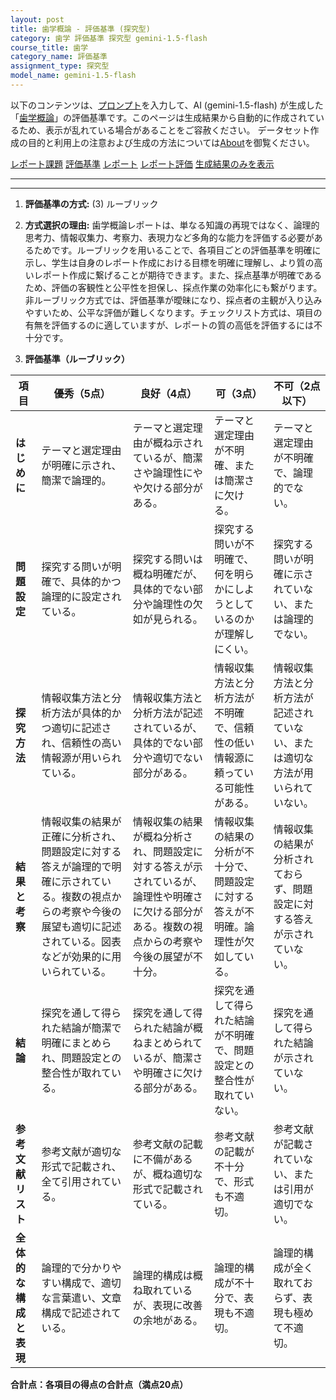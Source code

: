 ```yaml
---
layout: post
title: 歯学概論 - 評価基準 (探究型)
category: 歯学 評価基準 探究型 gemini-1.5-flash
course_title: 歯学
category_name: 評価基準
assignment_type: 探究型
model_name: gemini-1.5-flash
---
```


以下のコンテンツは、[プロンプト](https://github.com/takedatoshiyuki/synthetic_assignments/tree/main/generated/歯学/gemini-1.5-flash/prompt_評価基準-探究型.md)を入力して、AI (gemini-1.5-flash) が生成した「[歯学概論](/contents/歯学/)」の評価基準です。このページは生成結果から自動的に作成されているため、表示が乱れている場合があることをご容赦ください。
データセット作成の目的と利用上の注意および生成の方法については[About](/About)を御覧ください。

[レポート課題](../レポート課題-探究型)
[評価基準](../評価基準-探究型)
[レポート](../レポート-探究型)
[レポート評価](../レポート評価-探究型)
[生成結果のみを表示](https://github.com/takedatoshiyuki/synthetic_assignments/tree/main/generated/歯学/gemini-1.5-flash/評価基準-探究型.md)
  

***
***
  
1. **評価基準の方式:** (3) ルーブリック

2. **方式選択の理由:**  歯学概論レポートは、単なる知識の再現ではなく、論理的思考力、情報収集力、考察力、表現力など多角的な能力を評価する必要があるためです。ルーブリックを用いることで、各項目ごとの評価基準を明確に示し、学生は自身のレポート作成における目標を明確に理解し、より質の高いレポート作成に繋げることが期待できます。また、採点基準が明確であるため、評価の客観性と公平性を担保し、採点作業の効率化にも繋がります。非ルーブリック方式では、評価基準が曖昧になり、採点者の主観が入り込みやすいため、公平な評価が難しくなります。チェックリスト方式は、項目の有無を評価するのに適していますが、レポートの質の高低を評価するには不十分です。


3. **評価基準（ルーブリック）**

| 項目 | 優秀（5点） | 良好（4点） | 可（3点） | 不可（2点以下） |
|---|---|---|---|---|
| **はじめに** | テーマと選定理由が明確に示され、簡潔で論理的。 | テーマと選定理由が概ね示されているが、簡潔さや論理性にやや欠ける部分がある。 | テーマと選定理由が不明確、または簡潔さに欠ける。 | テーマと選定理由が不明確で、論理的でない。 |
| **問題設定** | 探究する問いが明確で、具体的かつ論理的に設定されている。 | 探究する問いは概ね明確だが、具体的でない部分や論理性の欠如が見られる。 | 探究する問いが不明確で、何を明らかにしようとしているのかが理解しにくい。 | 探究する問いが明確に示されていない、または論理的でない。 |
| **探究方法** | 情報収集方法と分析方法が具体的かつ適切に記述され、信頼性の高い情報源が用いられている。 | 情報収集方法と分析方法が記述されているが、具体的でない部分や適切でない部分がある。 | 情報収集方法と分析方法が不明確で、信頼性の低い情報源に頼っている可能性がある。 | 情報収集方法と分析方法が記述されていない、または適切な方法が用いられていない。 |
| **結果と考察** | 情報収集の結果が正確に分析され、問題設定に対する答えが論理的で明確に示されている。複数の視点からの考察や今後の展望も適切に記述されている。図表などが効果的に用いられている。 | 情報収集の結果が概ね分析され、問題設定に対する答えが示されているが、論理性や明確さに欠ける部分がある。複数の視点からの考察や今後の展望が不十分。 | 情報収集の結果の分析が不十分で、問題設定に対する答えが不明確。論理性が欠如している。 | 情報収集の結果が分析されておらず、問題設定に対する答えが示されていない。 |
| **結論** | 探究を通して得られた結論が簡潔で明確にまとめられ、問題設定との整合性が取れている。 | 探究を通して得られた結論が概ねまとめられているが、簡潔さや明確さに欠ける部分がある。 | 探究を通して得られた結論が不明確で、問題設定との整合性が取れていない。 | 探究を通して得られた結論が示されていない。 |
| **参考文献リスト** | 参考文献が適切な形式で記載され、全て引用されている。 | 参考文献の記載に不備があるが、概ね適切な形式で記載されている。 | 参考文献の記載が不十分で、形式も不適切。 | 参考文献が記載されていない、または引用が適切でない。 |
| **全体的な構成と表現** | 論理的で分かりやすい構成で、適切な言葉遣い、文章構成で記述されている。 | 論理的構成は概ね取れているが、表現に改善の余地がある。 | 論理的構成が不十分で、表現も不適切。 | 論理的構成が全く取れておらず、表現も極めて不適切。 |


**合計点：各項目の得点の合計点（満点20点）**

